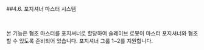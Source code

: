 ﻿##4.6. 포지셔너 마스터 시스템 

<br>

본 기능은 협조 마스터를 포지셔너로 할당하여 슬레이브 로봇이 마스터 포지셔너와 협조할 수 있도록 준비되어 있습니다. 포지셔너 그룹 1~2를 지원합니다. 